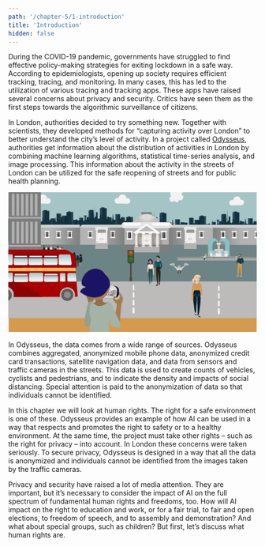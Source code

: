 ```yaml
---
path: '/chapter-5/1-introduction'
title: 'Introduction'
hidden: false
---
```


<hero-icon heroIcon='chap5'/>

<text-box icon="chap5">

During the COVID-19 pandemic, governments have struggled to find effective policy-making strategies for exiting lockdown in a safe way. According to epidemiologists, opening up society requires efficient tracking, tracing, and monitoring. In many cases, this has led to the utilization of various tracing and tracking apps. These apps have raised several concerns about privacy and security. Critics have seen them as the first steps towards the algorithmic surveillance of citizens.

In London, authorities decided to try something new. Together with scientists, they developed methods for “capturing activity over London” to better understand the city’s level of activity. In a project called [Odysseus](https://www.turing.ac.uk/research/research-projects/project-odysseus-understanding-london-busyness-and-exiting-lockdown), authorities get information about the distribution of activities in London by combining machine learning algorithms, statistical time-series analysis, and image processing. This information about the activity in the streets of London can be utilized for the safe reopening of streets and for public health planning.

<img src=../../src/assets/cbcl-02.svg alt="london image">

In Odysseus, the data comes from a wide range of sources. Odysseus combines aggregated, anonymized mobile phone data, anonymized credit card transactions, satellite navigation data, and data from sensors and traffic cameras in the streets. This data is used to create counts of vehicles, cyclists and pedestrians, and to indicate the density and impacts of social distancing. Special attention is paid to the anonymization of data so that individuals cannot be identified.

</text-box>

<styled-text>

In this chapter we will look at human rights. The right for a safe environment is one of these. Odysseus provides an example of how AI can be used in a way that respects and promotes the right to safety or to a healthy environment. At the same time, the project must take other rights – such as the right for privacy – into account. In London these concerns were taken seriously. To secure privacy, Odysseus is designed in a way that all the data is anonymized and individuals cannot be identified from the images taken by the traffic cameras.

Privacy and security have raised a lot of media attention. They are important, but it’s necessary to consider the impact of AI on the full spectrum of fundamental human rights and freedoms, too. How will AI impact on the right to education and work, or for a fair trial, to fair and open elections, to freedom of speech, and to assembly and demonstration? And what about special groups, such as children? But first, let’s discuss what human rights are.

</styled-text>

